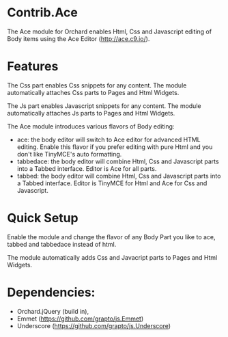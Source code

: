 Contrib.Ace
===========

The Ace module for Orchard enables Html, Css and Javascript editing of Body items using the Ace Editor (http://ace.c9.io/).

Features
========
The Css part enables Css snippets for any content. The module automatically attaches Css parts to Pages and Html Widgets.

The Js part enables Javascript snippets for any content. The module automatically attaches Js parts to Pages and Html Widgets.

The Ace module introduces various flavors of Body editing:
- ace: the body editor will switch to Ace editor for advanced HTML editing. Enable this flavor if you prefer editing with pure Html and you don't like TinyMCE's auto formatting.
- tabbedace: the body editor will combine Html, Css and Javascript parts into a Tabbed interface. Editor is Ace for all parts.
- tabbed: the body editor will combine Html, Css and Javascript parts into a Tabbed interface. Editor is TinyMCE for Html and Ace for Css and Javascript.

Quick Setup
===========

Enable the module and change the flavor of any Body Part you like to ace, tabbed and tabbedace instead of html.

The module automatically adds Css and Javacript parts to Pages and Html Widgets.

Dependencies: 
=============
- Orchard.jQuery (build in), 
- Emmet (https://github.com/grapto/js.Emmet)
- Underscore (https://github.com/grapto/js.Underscore)

